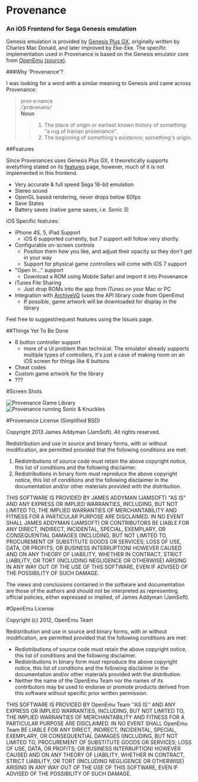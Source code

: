 # Provenance
### An iOS Frontend for Sega Genesis emulation

Genesis emulation is provided by [Genesis Plus GX](http://code.google.com/p/genplus-gx/), originally written by Charles Mac Donald, and later improved by Eke-Eke. The specific implementation used in Provenance is based on the Genesis emulator core from [OpenEmu](http://openemu.org) [(source)](http://github.com/OpenEmu).

###Why 'Provenance'?

I was looking for a word with a similar meaning to Genesis and came across Provenance:

> prov·e·nance  
> */ˈprävənəns/*  
> **Noun**  
> > 1. The place of origin or earliest known history of something: "a rug of Iranian provenance".  
> > 2. The beginning of something's existence; something's origin.

##Features

Since Provenances uses Genesis Plus GX, it theoretically supports evetything stated on its [features](http://code.google.com/p/genplus-gx/wiki/Features) page, however, much of it is not implemented in this frontend.

- Very accurate & full speed Sega 16-bit emulation
- Stereo sound
- OpenGL based rendering, never drops below 60fps
- Save States
- Battery saves (native game saves, i.e. Sonic 3)

iOS Specific features:

- iPhone 4S, 5, iPad Support
	- iOS 6 supported currently, but 7 support will follow very shortly.
- Configurable on-screen controls
    - Position them how you like, and adjust their opacity so they don't get in your way
	- Support for physical game controllers will come with iOS 7 support
- "Open In..." support
    - Download a ROM using Mobile Safari and import it into Provenance
- iTunes File Sharing
    - Just drop ROMs into the app from iTunes on your Mac or PC
- Integration with [ArchiveVG](http://archive.vg) (uses the API library code from OpenEmu)
    - If possible, game artwork will be downloaded for display in the library

Feel free to suggest/request features using the Issues page.

##Things Yet To Be Done

- 6 button controller support
    - more of a UI problem than technical. The emulator already supports multiple types of controllers, it's just a case of making room on an iOS screen for things like 6 buttons
- Cheat codes
- Custom game artwork for the library
- ???

#Screen Shots

![Provenance Game Library](http://jamsoftonline.com/screenshots/provenance-1.png)  
![Provenance running Sonic & Knuckles](http://jamsoftonline.com/screenshots/provenance-2.png)

#Provenance License (Simplified BSD)

Copyright 2013 James Addyman (JamSoft). All rights reserved.

Redistribution and use in source and binary forms, with or without modification, are
permitted provided that the following conditions are met:

1. Redistributions of source code must retain the above copyright notice, this list of conditions and the following disclaimer.
2. Redistributions in binary form must reproduce the above copyright notice, this list of conditions and the following disclaimer in the documentation and/or other materials provided with the distribution.

THIS SOFTWARE IS PROVIDED BY JAMES ADDYMAN (JAMSOFT) "AS IS" AND ANY EXPRESS OR IMPLIED
WARRANTIES, INCLUDING, BUT NOT LIMITED TO, THE IMPLIED WARRANTIES OF MERCHANTABILITY AND
FITNESS FOR A PARTICULAR PURPOSE ARE DISCLAIMED. IN NO EVENT SHALL JAMES ADDYMAN (JAMSOFT) OR
CONTRIBUTORS BE LIABLE FOR ANY DIRECT, INDIRECT, INCIDENTAL, SPECIAL, EXEMPLARY, OR
CONSEQUENTIAL DAMAGES (INCLUDING, BUT NOT LIMITED TO, PROCUREMENT OF SUBSTITUTE GOODS OR
SERVICES; LOSS OF USE, DATA, OR PROFITS; OR BUSINESS INTERRUPTION) HOWEVER CAUSED AND ON
ANY THEORY OF LIABILITY, WHETHER IN CONTRACT, STRICT LIABILITY, OR TORT (INCLUDING
NEGLIGENCE OR OTHERWISE) ARISING IN ANY WAY OUT OF THE USE OF THIS SOFTWARE, EVEN IF
ADVISED OF THE POSSIBILITY OF SUCH DAMAGE.

The views and conclusions contained in the software and documentation are those of the
authors and should not be interpreted as representing official policies, either expressed
or implied, of James Addyman (JamSoft).

#OpenEmu License

Copyright (c) 2012, OpenEmu Team

Redistribution and use in source and binary forms, with or without
modification, are permitted provided that the following conditions are met:

- Redistributions of source code must retain the above copyright notice, this list of conditions and the following disclaimer.
- Redistributions in binary form must reproduce the above copyright notice, this list of conditions and the following disclaimer in the documentation and/or other materials provided with the distribution.
- Neither the name of the OpenEmu Team nor the names of its contributors may be used to endorse or promote products derived from this software without specific prior written permission.

THIS SOFTWARE IS PROVIDED BY OpenEmu Team ''AS IS'' AND ANY
EXPRESS OR IMPLIED WARRANTIES, INCLUDING, BUT NOT LIMITED TO, THE IMPLIED
WARRANTIES OF MERCHANTABILITY AND FITNESS FOR A PARTICULAR PURPOSE ARE
DISCLAIMED. IN NO EVENT SHALL OpenEmu Team BE LIABLE FOR ANY
DIRECT, INDIRECT, INCIDENTAL, SPECIAL, EXEMPLARY, OR CONSEQUENTIAL DAMAGES
(INCLUDING, BUT NOT LIMITED TO, PROCUREMENT OF SUBSTITUTE GOODS OR SERVICES;
LOSS OF USE, DATA, OR PROFITS; OR BUSINESS INTERRUPTION) HOWEVER CAUSED AND
ON ANY THEORY OF LIABILITY, WHETHER IN CONTRACT, STRICT LIABILITY, OR TORT
(INCLUDING NEGLIGENCE OR OTHERWISE) ARISING IN ANY WAY OUT OF THE USE OF THIS
SOFTWARE, EVEN IF ADVISED OF THE POSSIBILITY OF SUCH DAMAGE.